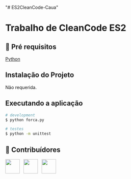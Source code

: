 "# ES2CleanCode-Caua"

# Trabalho de CleanCode ES2
 
## 🔐 Pré requisitos

<a href="https://www.python.org/">Python</a> &nbsp;

## Instalação do Projeto

Não requerida.

## Executando a aplicação

```bash
# development
$ python forca.py

# testes
$ python -m unittest
```

## 🤝 Contribuídores

<a href="https://github.com/CauaSSaraiva"><img src="https://github.com/CauaSSaraiva.png" width="45" height="45"></a> &nbsp;
<a href="https://github.com/leonardobonato"><img src="https://github.com/leonardobonato.png" width="45" height="45"></a> &nbsp;
<a href="https://github.com/GeancarloBastos"><img src="https://github.com/GeancarloBasto.png" width="45" height="45"></a> &nbsp;
